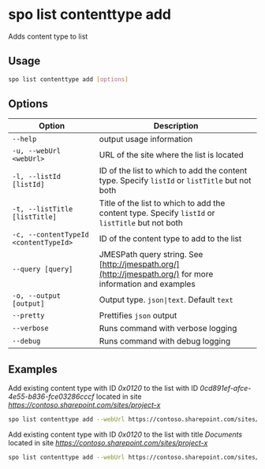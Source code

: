 # spo list contenttype add

Adds content type to list

## Usage

```sh
spo list contenttype add [options]
```

## Options

Option|Description
------|-----------
`--help`|output usage information
`-u, --webUrl <webUrl>`|URL of the site where the list is located
`-l, --listId [listId]`|ID of the list to which to add the content type. Specify `listId` or `listTitle` but not both
`-t, --listTitle [listTitle]`|Title of the list to which to add the content type. Specify `listId` or `listTitle` but not both
`-c, --contentTypeId <contentTypeId>`|ID of the content type to add to the list
`--query [query]`|JMESPath query string. See [http://jmespath.org/](http://jmespath.org/) for more information and examples
`-o, --output [output]`|Output type. `json\|text`. Default `text`
`--pretty`|Prettifies `json` output
`--verbose`|Runs command with verbose logging
`--debug`|Runs command with debug logging

## Examples

Add existing content type with ID _0x0120_ to the list with ID _0cd891ef-afce-4e55-b836-fce03286cccf_ located in site _https://contoso.sharepoint.com/sites/project-x_

```sh
spo list contenttype add --webUrl https://contoso.sharepoint.com/sites/project-x --listId 0cd891ef-afce-4e55-b836-fce03286cccf --contentTypeId 0x0120
```

Add existing content type with ID _0x0120_ to the list with title _Documents_ located in site _https://contoso.sharepoint.com/sites/project-x_

```sh
spo list contenttype add --webUrl https://contoso.sharepoint.com/sites/project-x --listTitle Documents --contentTypeId 0x0120
```